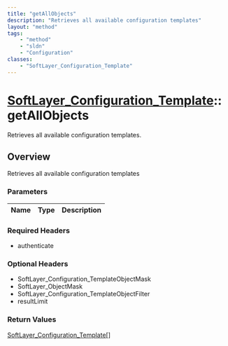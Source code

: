```yaml
---
title: "getAllObjects"
description: "Retrieves all available configuration templates"
layout: "method"
tags:
    - "method"
    - "sldn"
    - "Configuration"
classes:
    - "SoftLayer_Configuration_Template"
---
```

# [SoftLayer_Configuration_Template](/reference/services/SoftLayer_Configuration_Template)::getAllObjects

Retrieves all available configuration templates.


## Overview 
Retrieves all available configuration templates 

### Parameters 
|Name | Type | Description |
| --- | --- | --- |


### Required Headers
* authenticate

### Optional Headers
* SoftLayer_Configuration_TemplateObjectMask
* SoftLayer_ObjectMask
* SoftLayer_Configuration_TemplateObjectFilter
* resultLimit

### Return Values
<a href='/reference/datatypes/SoftLayer_Configuration_Template'>SoftLayer_Configuration_Template[] </a>

